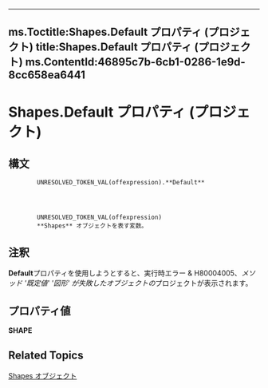 

---
ms.Toctitle:Shapes.Default プロパティ (プロジェクト)
title:Shapes.Default プロパティ (プロジェクト)
ms.ContentId:46895c7b-6cb1-0286-1e9d-8cc658ea6441
---
# Shapes.Default プロパティ (プロジェクト)





## 構文

            UNRESOLVED_TOKEN_VAL(offexpression).**Default**




            UNRESOLVED_TOKEN_VAL(offexpression)
            **Shapes** オブジェクトを表す変数。



## 注釈
**Default**プロパティを使用しようとすると、実行時エラー & H80004005、*メソッド '既定値' '図形' が失敗したオブジェクトの*プロジェクトが表示されます。



## プロパティ値
**SHAPE**



## Related Topics

[Shapes オブジェクト](6e42040c-dd5a-de4c-afa8-f9e33d1e5054.md)




